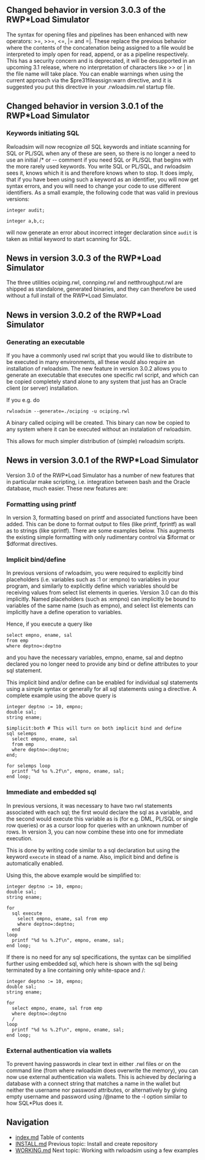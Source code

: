 ## Changed behavior in version 3.0.3 of the RWP\*Load Simulator

The syntax for opening files and pipelines has been enhanced with
new operators: >=, >>=, <=, |= and =|. 
These replace the previous behavior where the contents of the 
concatenation being assigned to a file would be interpreted to
imply open for read, append, or as a pipeline respectively.
This has a security concern and is deprecated, it will
be desupported in an upcoming 3.1 release, where no interpretation
of characters like >> or | in the file name will take place.
You can enable warnings when using the current approach via
the $pre31fileassign:warn directive, and it is suggested
you put this directive in your .rwloadsim.rwl startup file.

## Changed behavior in version 3.0.1 of the RWP\*Load Simulator

### Keywords initiating SQL
Rwloadsim will now
recognize _all_ SQL keywords and initiate scanning for SQL or PL/SQL
when any of these are seen, so there is no longer a need to 
use an initial /\* or -- comment if you need SQL or PL/SQL that
begins with the more rarely used keywords.
You write SQL or PL/SQL, and rwloadsim sees it, knows which it
is and therefore knows when to stop.
It does imply, that if you have been using such a keyword as an identifier,
you will
now get syntax errors, and you will need to change your code to use
different identifiers.
As a small example, the following code that was valid in previous versions:
```
integer audit;

integer a,b,c;
```
will now generate an error about incorrect integer declaration
since ```audit``` is taken as initial keyword to start scanning
for SQL.

## News in version 3.0.3 of the RWP\*Load Simulator

The three utilities ociping.rwl, connping.rwl and netthroughput.rwl are
shipped as standalone, generated binaries, and they can therefore be
used without a full install of the RWP\*Load Simulator.

## News in version 3.0.2 of the RWP\*Load Simulator

### Generating an executable

If you have a commonly used rwl script that you would like to distribute
to be executed in many environments, all these would also require an
installation of rwloadsim.
The new feature in version 3.0.2 allows you to generate an executable
that executes one specific rwl script, and which can be copied 
completely stand alone to any system that just has an Oracle client
(or server) installation.

If you e.g. do

```
rwloadsim --generate=./ociping -u ociping.rwl
```
A binary called ociping will be created.
This binary can now be copied to any system where it can be executed
without an instalation of rwloadsim.

This allows for much simpler distribution of (simple) rwloadsim scripts.

## News in version 3.0.1 of the RWP\*Load Simulator

Version 3.0 of the RWP\*Load Simulator has a number of new features
that in particular make scripting, i.e. integration between bash
and the Oracle database, much easier.
These new features are:

### Formatting using printf

In version 3, formatting based on printf and associated functions
have been added.
This can be done to format output to files (like printf, fprintf)
as wall as to strings (like sprintf).
There are some examples below.
This augments the existing
simple formatting with only rudimentary control via 
$iformat or $dformat directives. 

### Implicit bind/define

In previous versions of rwloadsim, you were required to explicitly
bind placeholders (i.e. variables such as :1 or :empno) to variables
in your program, and similarly to explicitly define which variables
should be receiving values from select list elements in queries.
Version 3.0 can do this implicitly.
Named placeholders (such as :empno) can implicitly be bound to variables
of the same name (such as empno), 
and select list elements can implicitly have a define operation to variables.

Hence, if you execute a query like
```
select empno, ename, sal
from emp
where deptno=:deptno
```
and you have the necessary variables, empno, ename, sal and deptno declared
you no longer need to provide any bind or define attributes to your 
sql statement.

This implicit bind and/or define can be enabled for individual sql statements
using a simple syntax 
or generally for all sql statements using a directive.
A complete example using the above query is
```
integer deptno := 10, empno;
double sal;
string ename;

$implicit:both # This will turn on both implicit bind and define
sql selemps
  select empno, ename, sal
  from emp
  where deptno=:deptno;
end;

for selemps loop
  printf "%d %s %.2f\n", empno, ename, sal;
end loop;
```
### Immediate and embedded sql

In previous versions, it was necessary to have two rwl statements
associated with each sql; the first would declare the sql as 
a variable, and the second would execute this variable as is
(for e.g. DML, PL/SQL or single row queries) or as a cursor
loop for queries with an unknown number of rows.
In version 3, you can now combine these into one for immediate
execution.

This is done by writing code similar to a sql declaration but
using the keyword ```execute``` in stead of a name.
Also, implicit bind and define is automatically enabled.

Using this, the above example would be simplified to:
```
integer deptno := 10, empno;
double sal;
string ename;

for 
  sql execute
    select empno, ename, sal from emp
    where deptno=:deptno;
  end
loop
  printf "%d %s %.2f\n", empno, ename, sal;
end loop;
```

If there is no need for any sql specifications, the syntax can
be simplified further using embedded sql, which here is shown
with the sql being terminated by a line containing only
white-space and /:
```
integer deptno := 10, empno;
double sal;
string ename;

for 
  select empno, ename, sal from emp
  where deptno=:deptno
  /
loop
  printf "%d %s %.2f\n", empno, ename, sal;
end loop;
```

### External authentication via wallets
To prevent having passwords in clear text in either .rwl files or on the command line
(from where rwloadsim does overwrite the memory), you can now use external authentication
via wallets.
This is achieved by declaring a database with a connect string that matches a name in the wallet
but neither the username nor password attributes,
or alternatively by giving empty username and password using /@name to the -l option
similar to how SQL*Plus does it.

## Navigation
* [index.md](index.md#rwpload-simulator-users-guide) Table of contents
* [INSTALL.md](INSTALL.md) Previous topic: Install and create repository
* [WORKING.md](WORKING.md) Next topic: Working with rwloadsim using a few examples
